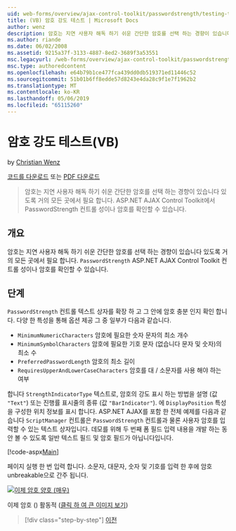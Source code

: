 ```yaml
---
uid: web-forms/overview/ajax-control-toolkit/passwordstrength/testing-the-strength-of-a-password-vb
title: (VB) 암호 강도 테스트 | Microsoft Docs
author: wenz
description: 암호는 지연 사용자 해독 하기 쉬운 간단한 암호를 선택 하는 경향이 있습니다 있도록 거의 모든 곳에서 필요 합니다. ASP에서 PasswordStrength 컨트롤입니다. N....
ms.author: riande
ms.date: 06/02/2008
ms.assetid: 9215a37f-3133-4887-8ed2-3689f3a53551
msc.legacyurl: /web-forms/overview/ajax-control-toolkit/passwordstrength/testing-the-strength-of-a-password-vb
msc.type: authoredcontent
ms.openlocfilehash: e64b79b1ce477fca439dd0db519371ed11446c52
ms.sourcegitcommit: 51b01b6ff8edde57d8243e4da28c9f1e7f1962b2
ms.translationtype: MT
ms.contentlocale: ko-KR
ms.lasthandoff: 05/06/2019
ms.locfileid: "65115260"
---
```

# <a name="testing-the-strength-of-a-password-vb"></a>암호 강도 테스트(VB)

by [Christian Wenz](https://github.com/wenz)

[코드를 다운로드](http://download.microsoft.com/download/9/3/f/93f8daea-bebd-4821-833b-95205389c7d0/PasswordStrength0.vb.zip) 또는 [PDF 다운로드](http://download.microsoft.com/download/2/d/c/2dc10e34-6983-41d4-9c08-f78f5387d32b/passwordstrength0VB.pdf)

> 암호는 지연 사용자 해독 하기 쉬운 간단한 암호를 선택 하는 경향이 있습니다 있도록 거의 모든 곳에서 필요 합니다. ASP.NET AJAX Control Toolkit에서 PasswordStrength 컨트롤 성이나 암호를 확인할 수 있습니다.

## <a name="overview"></a>개요

암호는 지연 사용자 해독 하기 쉬운 간단한 암호를 선택 하는 경향이 있습니다 있도록 거의 모든 곳에서 필요 합니다. `PasswordStrength` ASP.NET AJAX Control Toolkit 컨트롤 성이나 암호를 확인할 수 있습니다.

## <a name="steps"></a>단계

`PasswordStrength` 컨트롤 텍스트 상자를 확장 하 고 그 안에 암호 충분 인지 확인 합니다. 다양 한 특성을 통해 옵션 제공 그 중 일부가 다음과 같습니다.

- `MinimumNumericCharacters` 암호에 필요한 숫자 문자의 최소 개수
- `MinimumSymbolCharacters` 암호에 필요한 기호 문자 (없습니다 문자 및 숫자)의 최소 수
- `PreferredPasswordLength` 암호의 최소 길이
- `RequiresUpperAndLowerCaseCharacters` 암호를 대 / 소문자를 사용 해야 하는 여부

합니다 `StrengthIndicatorType` 텍스트로, 암호의 강도 표시 하는 방법을 설명 (값 `"Text"`) 또는 진행률 표시줄의 종류 (값 `"BarIndicator"`). 에 `DisplayPosition` 특성을 구성한 위치 정보를 표시 합니다. ASP.NET AJAX를 포함 한 전체 예제를 다음과 같습니다 `ScriptManager` 컨트롤은 `PasswordStrength` 컨트롤과 물론 사용자 암호를 입력할 수 있는 텍스트 상자입니다. 데모를 위해 두 번째 폼 필드 입력 내용을 개발 하는 동안 볼 수 있도록 일반 텍스트 필드 및 암호 필드가 아닙니다입니다.

[!code-aspx[Main](testing-the-strength-of-a-password-vb/samples/sample1.aspx)]

페이지 실행 한 번 입력 합니다. 소문자, 대문자, 숫자 및 기호를 입력 한 후에 암호 unbreakable으로 간주 됩니다.

[![이제 암호 양호 (매우)](testing-the-strength-of-a-password-vb/_static/image2.png)](testing-the-strength-of-a-password-vb/_static/image1.png)

이제 암호 () 활동적 ([클릭 하 여 큰 이미지 보기](testing-the-strength-of-a-password-vb/_static/image3.png))

> [!div class="step-by-step"]
> [이전](testing-the-strength-of-a-password-cs.md)
